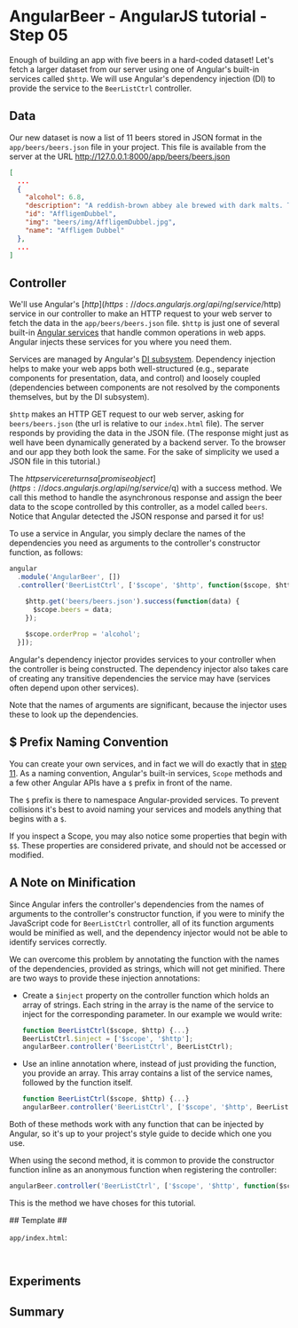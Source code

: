 # AngularBeer - AngularJS tutorial - Step 05 #

Enough of building an app with five beers in a hard-coded dataset! Let's fetch a larger dataset from our server using one of Angular's built-in services called `$http`. We will use Angular's dependency injection (DI) to provide the service to the `BeerListCtrl` controller.

## Data ##

Our new dataset is now a list of 11 beers stored in JSON format in the `app/beers/beers.json` file in your project.
This file is available from the server at the URL http://127.0.0.1:8000/app/beers/beers.json

```json
[
  ...
  {
    "alcohol": 6.8,
    "description": "A reddish-brown abbey ale brewed with dark malts. The secondary fermentation gives a fruity aroma and a unique spicy character with a distinctive aftertaste. Secondary fermentation in the bottle.",
    "id": "AffligemDubbel",
    "img": "beers/img/AffligemDubbel.jpg",
    "name": "Affligem Dubbel"
  },
  ...
]
```

## Controller ##

We'll use Angular's [$http](https://docs.angularjs.org/api/ng/service/$http) service in our controller to make an HTTP request to your web server to fetch the data in the `app/beers/beers.json` file. 
`$http` is just one of several built-in [Angular services](https://docs.angularjs.org/guide/services) that handle common operations in web apps. 
Angular injects these services for you where you need them.

Services are managed by Angular's [DI subsystem](https://docs.angularjs.org/guide/di). Dependency injection helps to make your web apps both well-structured (e.g., separate components for presentation, data, and control) and loosely coupled (dependencies between components are not resolved by the components themselves, but by the DI subsystem).

`$http` makes an HTTP GET request to our web server, asking for `beers/beers.json` (the url is relative to our `index.html` file). The server responds by providing the data in the JSON file. (The response might just as well have been dynamically generated by a backend server. To the browser and our app they both look the same. For the sake of simplicity we used a JSON file in this tutorial.)

The $http service returns a [promise object](https://docs.angularjs.org/api/ng/service/$q) with a success method. We call this method to handle the asynchronous response and assign the beer data to the scope controlled by this controller, as a model called `beers`. Notice that Angular detected the JSON response and parsed it for us!

To use a service in Angular, you simply declare the names of the dependencies you need as arguments to the controller's constructor function, as follows:

```javascript
angular
  .module('AngularBeer', [])
  .controller('BeerListCtrl', ['$scope', '$http', function($scope, $http) {

    $http.get('beers/beers.json').success(function(data) {
      $scope.beers = data;
    });
    
    $scope.orderProp = 'alcohol';
  }]);

```

Angular's dependency injector provides services to your controller when the controller is being constructed. The dependency injector also takes care of creating any transitive dependencies the service may have (services often depend upon other services).

Note that the names of arguments are significant, because the injector uses these to look up the dependencies.

## $ Prefix Naming Convention ##

You can create your own services, and in fact we will do exactly that in [step 11](../step-11). As a naming convention, Angular's built-in services, `Scope` methods and a few other Angular APIs have a `$` prefix in front of the name.

The `$` prefix is there to namespace Angular-provided services. To prevent collisions it's best to avoid naming your services and models anything that begins with a `$`.

If you inspect a Scope, you may also notice some properties that begin with `$$`. These properties are considered private, and should not be accessed or modified.


## A Note on Minification ##

Since Angular infers the controller's dependencies from the names of arguments to the controller's constructor function, if you were to minify the JavaScript code for `BeerListCtrl` controller, all of its function arguments would be minified as well, and the dependency injector would not be able to identify services correctly.

We can overcome this problem by annotating the function with the names of the dependencies, provided as strings, which will not get minified. There are two ways to provide these injection annotations:

* Create a `$inject` property on the controller function which holds an array of strings. Each string in the array is the name of the service to 
  inject for the corresponding parameter. In our example we would write:

  ```javascript
  function BeerListCtrl($scope, $http) {...}
  BeerListCtrl.$inject = ['$scope', '$http'];
  angularBeer.controller('BeerListCtrl', BeerListCtrl);
  ```

* Use an inline annotation where, instead of just providing the function, you provide an array. This array contains a list of the service names, 
  followed by the function itself.

  ```javascript
  function BeerListCtrl($scope, $http) {...}
  angularBeer.controller('BeerListCtrl', ['$scope', '$http', BeerListCtrl]);
  ```

Both of these methods work with any function that can be injected by Angular, so it's up to your project's style guide to decide which one you use.

When using the second method, it is common to provide the constructor function inline as an anonymous function when registering the controller:

  ```javascript
  angularBeer.controller('BeerListCtrl', ['$scope', '$http', function($scope, $http) {...}]);
  ```

This is the method we have choses for this tutorial.



## Template ##

`app/index.html`:

```html
  
```




## Experiments ##


## Summary ##
